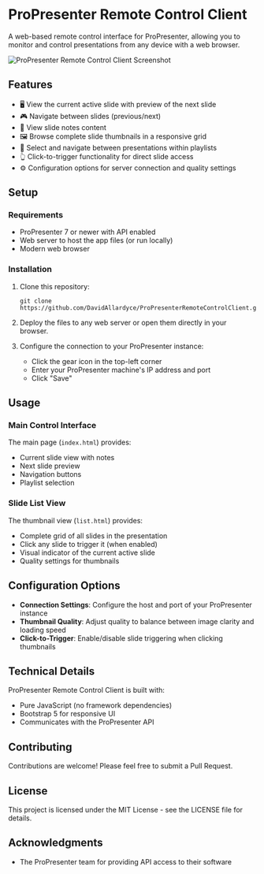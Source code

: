 # ProPresenter Remote Control Client

A web-based remote control interface for ProPresenter, allowing you to monitor and control presentations from any device with a web browser.

![ProPresenter Remote Control Client Screenshot](https://example.com/screenshot.png)

## Features

- 🖥️ View the current active slide with preview of the next slide
- 🎮 Navigate between slides (previous/next)
- 📝 View slide notes content
- 🖼️ Browse complete slide thumbnails in a responsive grid
- 📂 Select and navigate between presentations within playlists
- 👆 Click-to-trigger functionality for direct slide access
- ⚙️ Configuration options for server connection and quality settings

## Setup

### Requirements

- ProPresenter 7 or newer with API enabled
- Web server to host the app files (or run locally)
- Modern web browser

### Installation

1. Clone this repository:
   ```
   git clone https://github.com/DavidAllardyce/ProPresenterRemoteControlClient.git
   ```

2. Deploy the files to any web server or open them directly in your browser.

3. Configure the connection to your ProPresenter instance:
   - Click the gear icon in the top-left corner
   - Enter your ProPresenter machine's IP address and port
   - Click "Save"

## Usage

### Main Control Interface

The main page (`index.html`) provides:
- Current slide view with notes
- Next slide preview
- Navigation buttons
- Playlist selection

### Slide List View

The thumbnail view (`list.html`) provides:
- Complete grid of all slides in the presentation
- Click any slide to trigger it (when enabled)
- Visual indicator of the current active slide
- Quality settings for thumbnails

## Configuration Options

- **Connection Settings**: Configure the host and port of your ProPresenter instance
- **Thumbnail Quality**: Adjust quality to balance between image clarity and loading speed
- **Click-to-Trigger**: Enable/disable slide triggering when clicking thumbnails

## Technical Details

ProPresenter Remote Control Client is built with:
- Pure JavaScript (no framework dependencies)
- Bootstrap 5 for responsive UI
- Communicates with the ProPresenter API

## Contributing

Contributions are welcome! Please feel free to submit a Pull Request.

## License

This project is licensed under the MIT License - see the LICENSE file for details.

## Acknowledgments

- The ProPresenter team for providing API access to their software
